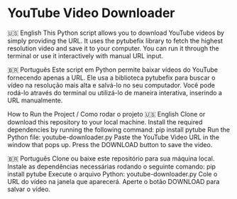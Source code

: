 # YouTube Video Downloader
🇺🇸 English
This Python script allows you to download YouTube videos by simply providing the URL. It uses the pytubefix library to fetch the highest resolution video and save it to your computer.
You can run it through the terminal or use it interactively with manual URL input.

🇧🇷 Português
Este script em Python permite baixar vídeos do YouTube fornecendo apenas a URL. Ele usa a biblioteca pytubefix para buscar o vídeo na resolução mais alta e salvá-lo no seu computador.
Você pode rodá-lo através do terminal ou utilizá-lo de maneira interativa, inserindo a URL manualmente.

How to Run the Project / Como rodar o projeto
🇺🇸 English
Clone or download this repository to your local machine.
Install the required dependencies by running the following command:
pip install pytube
Run the Python file: youtube-downloader.py
Paste the YouTube Video URL in the window that pops up.
Press the DOWNLOAD button to save the video.

🇧🇷 Português
Clone ou baixe este repositório para sua máquina local.
Instale as dependências necessárias rodando o seguinte comando:
pip install pytube
Execute o arquivo Python: youtube-downloader.py
Cole o URL do vídeo na janela que aparecerá.
Aperte o botão DOWNLOAD para salvar o vídeo.

